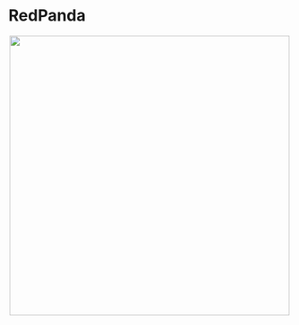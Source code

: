 # RedPanda
<p align="center">
  <img src="https://github.com/kcdoggo/RedPanda/assets/74845274/0166412c-45b0-487d-8b36-4c27bf66abd9" width="500"  height="500">
</p>


